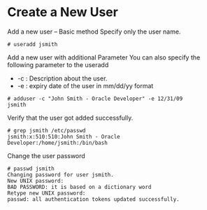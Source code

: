 # Create a New User

Add a new user – Basic method
Specify only the user name.
```
# useradd jsmith
```

Add a new user with additional Parameter
You can also specify the following parameter to the useradd
* -c : Description about the user.
* -e : expiry date of the user in mm/dd/yy format
```
# adduser -c "John Smith - Oracle Developer" -e 12/31/09
jsmith
```
Verify that the user got added successfully.
```
# grep jsmith /etc/passwd
jsmith:x:510:510:John Smith - Oracle
Developer:/home/jsmith:/bin/bash
```

Change the user password
```
# passwd jsmith
Changing password for user jsmith.
New UNIX password:
BAD PASSWORD: it is based on a dictionary word
Retype new UNIX password:
passwd: all authentication tokens updated successfully.
```